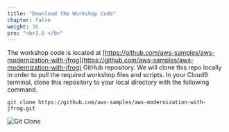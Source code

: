 ```yaml
---
title: "Download the Workshop Code"
chapter: false
weight: 36
pre: "<b>3.6 </b>"
---
```


The workshop code is located at [https://github.com/aws-samples/aws-modernization-with-jfrog](https://github.com/aws-samples/aws-modernization-with-jfrog) GitHub repository. We will clone this repo locally in order to pull the required workshop files and scripts. In your Cloud9 terminal, clone this repository to your local directory with the following command.

``
git clone https://github.com/aws-samples/aws-modernization-with-jfrog.git
``


![Git Clone](/images/git-clone.png)
